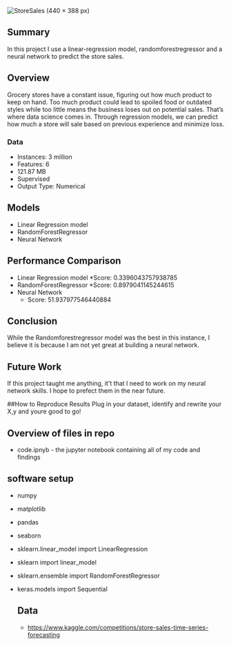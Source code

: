 ![StoreSales (440 × 388 px)](https://user-images.githubusercontent.com/111559921/232253940-33079fde-7ae8-408e-b077-9b9c9876cf64.png)


  ## Summary
In this project I use a linear-regression model, randomforestregressor and a neural network to predict the store sales.

## Overview
Grocery stores have a constant issue, figuring out how much product to keep on hand. Too much product could lead to spoiled food or outdated styles while too little means the business loses out on potential sales. That’s where data science comes in. Through regression models, we can predict how much a store will sale based on previous experience and minimize loss. 



  ### Data
  * Instances: 3 million 
  * Features: 6 
  * 121.87 MB
  * Supervised
  * Output Type: Numerical


  ## Models
  * Linear Regression model
  * RandomForestRegressor
  * Neural Network
  
  ## Performance Comparison 
  * Linear Regression model
    *Score: 0.3396043757938785
  * RandomForestRegressor
    *Score: 0.8979041145244615
  * Neural Network
    * Score: 51.937977546440884
    
  ## Conclusion
  While the Randomforestregressor model was the best in this instance, I believe it is because I am not yet great at building a neural network.
    
  ## Future Work 
  If this project taught me anything, it't that I need to work on my neural network skills. I hope to prefect them in the near future.
  
  ##How to Reproduce Results
  Plug in your dataset, identify and rewrite your X,y and youre good to go!
  
  ## Overview of files in repo
  * code.ipnyb - the jupyter notebook containing all of my code and findings
  
  ## software setup 
* numpy
* matplotlib
* pandas
* seaborn
* sklearn.linear_model import LinearRegression
* sklearn import linear_model
* sklearn.ensemble import RandomForestRegressor
* keras.models import Sequential

  
  ## Data
  * https://www.kaggle.com/competitions/store-sales-time-series-forecasting

